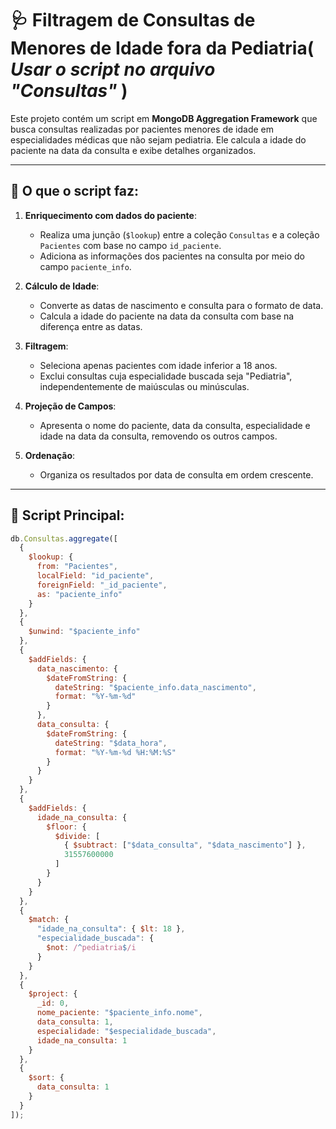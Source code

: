 # 🩺 Filtragem de Consultas de Menores de Idade fora da Pediatria( *Usar o script no arquivo "Consultas"* )

Este projeto contém um script em **MongoDB Aggregation Framework** que busca consultas realizadas por pacientes menores de idade em especialidades médicas que não sejam pediatria. Ele calcula a idade do paciente na data da consulta e exibe detalhes organizados.

---

## 📌 O que o script faz:

1. **Enriquecimento com dados do paciente**:
   - Realiza uma junção (`$lookup`) entre a coleção `Consultas` e a coleção `Pacientes` com base no campo `id_paciente`.
   - Adiciona as informações dos pacientes na consulta por meio do campo `paciente_info`.

2. **Cálculo de Idade**:
   - Converte as datas de nascimento e consulta para o formato de data.
   - Calcula a idade do paciente na data da consulta com base na diferença entre as datas.

3. **Filtragem**:
   - Seleciona apenas pacientes com idade inferior a 18 anos.
   - Exclui consultas cuja especialidade buscada seja "Pediatria", independentemente de maiúsculas ou minúsculas.

4. **Projeção de Campos**:
   - Apresenta o nome do paciente, data da consulta, especialidade e idade na data da consulta, removendo os outros campos.

5. **Ordenação**:
   - Organiza os resultados por data de consulta em ordem crescente.

---

## 🚀 Script Principal:

```javascript
db.Consultas.aggregate([
  {
    $lookup: {
      from: "Pacientes",
      localField: "id_paciente",
      foreignField: "_id_paciente",
      as: "paciente_info"
    }
  },
  {
    $unwind: "$paciente_info"
  },
  {
    $addFields: {
      data_nascimento: {
        $dateFromString: {
          dateString: "$paciente_info.data_nascimento",
          format: "%Y-%m-%d"
        }
      },
      data_consulta: {
        $dateFromString: {
          dateString: "$data_hora",
          format: "%Y-%m-%d %H:%M:%S"
        }
      }
    }
  },
  {
    $addFields: {
      idade_na_consulta: {
        $floor: {
          $divide: [
            { $subtract: ["$data_consulta", "$data_nascimento"] },
            31557600000
          ]
        }
      }
    }
  },
  {
    $match: {
      "idade_na_consulta": { $lt: 18 },
      "especialidade_buscada": { 
        $not: /^pediatria$/i
      }
    }
  },
  {
    $project: {
      _id: 0,
      nome_paciente: "$paciente_info.nome",
      data_consulta: 1,
      especialidade: "$especialidade_buscada",
      idade_na_consulta: 1
    }
  },
  {
    $sort: {
      data_consulta: 1
    }
  }
]);
